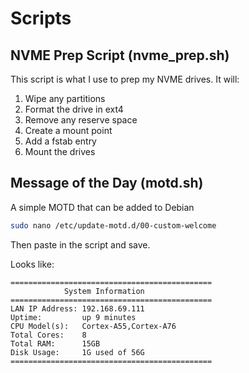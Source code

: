 # Scripts

## NVME Prep Script (nvme_prep.sh)
This script is what I use to prep my NVME drives. It will:
1. Wipe any partitions
2. Format the drive in ext4
3. Remove any reserve space
4. Create a mount point
5. Add a fstab entry
6. Mount the drives

## Message of the Day (motd.sh)
A simple MOTD that can be added to Debian

```bash
sudo nano /etc/update-motd.d/00-custom-welcome
```

Then paste in the script and save.

Looks like:
```
=============================================
            System Information
=============================================
LAN IP Address: 192.168.69.111
Uptime:         up 9 minutes
CPU Model(s):   Cortex-A55,Cortex-A76
Total Cores:    8
Total RAM:      15GB
Disk Usage:     1G used of 56G
=============================================
```
